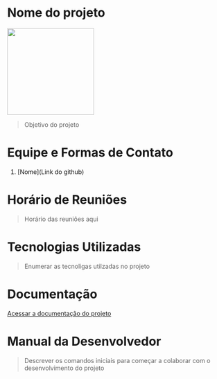# Nome do projeto

<img src="logo.png" width="200" height="200" />

>Objetivo do projeto

# Equipe e Formas de Contato

1. [Nome](Link do github)


# Horário de Reuniões

>Horário das reuniões aqui

# Tecnologias Utilizadas

>Enumerar as tecnoligas utilzadas no projeto

# Documentação

[Acessar a documentação do projeto](doc)

# Manual da Desenvolvedor

>Descrever os comandos iniciais para começar a colaborar com o desenvolvimento do projeto